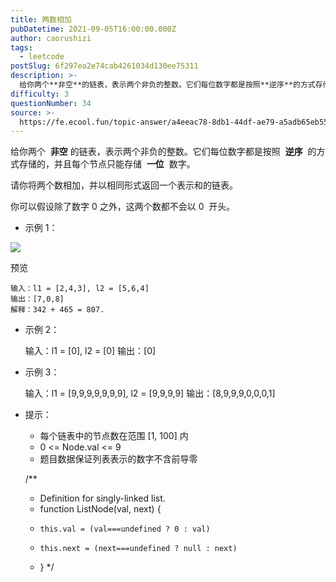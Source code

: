 ```yaml
---
title: 两数相加
pubDatetime: 2021-09-05T16:00:00.000Z
author: caorushizi
tags:
  - leetcode
postSlug: 6f297ea2e74cab4261034d130ee75311
description: >-
  给你两个**非空**的链表，表示两个非负的整数。它们每位数字都是按照**逆序**的方式存储的，并且每个节点只能存储**一位**数字。请你将两个数相加，并以相同形式返回一个表示和的链表。你可以假设除了数
difficulty: 3
questionNumber: 34
source: >-
  https://fe.ecool.fun/topic-answer/a4eeac78-8db1-44df-ae79-a5adb65eb55b?orderBy=updateTime&order=desc&tagId=31
---
```


给你两个  **非空** 的链表，表示两个非负的整数。它们每位数字都是按照  **逆序**  的方式存储的，并且每个节点只能存储  **一位**  数字。

请你将两个数相加，并以相同形式返回一个表示和的链表。

你可以假设除了数字 0 之外，这两个数都不会以 0  开头。

- 示例 1：

![](https://i.loli.net/2021/09/05/68MQqU7exR4YzTr.png)

预览

    输入：l1 = [2,4,3], l2 = [5,6,4]
    输出：[7,0,8]
    解释：342 + 465 = 807.

- 示例 2：

  输入：l1 = [0], l2 = [0]
  输出：[0]

- 示例 3：

  输入：l1 = [9,9,9,9,9,9,9], l2 = [9,9,9,9]
  输出：[8,9,9,9,0,0,0,1]

- 提示：

  - 每个链表中的节点数在范围 \[1, 100\] 内
  - 0 <= Node.val <= 9
  - 题目数据保证列表表示的数字不含前导零

  /\*\*

  - Definition for singly-linked list.
  - function ListNode(val, next) {
  -     this.val = (val===undefined ? 0 : val)
  -     this.next = (next===undefined ? null : next)
  - }
    \*/
